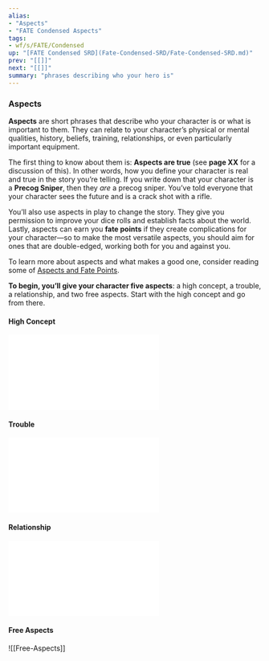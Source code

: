 ```yaml
---
alias:
- "Aspects"
- "FATE Condensed Aspects"
tags:
- wf/s/FATE/Condensed
up: "[FATE Condensed SRD](Fate-Condensed-SRD/Fate-Condensed-SRD.md)"
prev: "[[]]"
next: "[[]]"
summary: "phrases describing who your hero is"
---
```

### Aspects

**Aspects** are short phrases that describe who your character is or what is important to them. They can relate to your character’s physical or mental qualities, history, beliefs, training, relationships, or even particularly important equipment.

The first thing to know about them is: **Aspects are true** (see **page XX** for a discussion of this). In other words, how you define your character is real and true in the story you’re telling. If you write down that your character is a **Precog Sniper**, then they _are_ a precog sniper. You’ve told everyone that your character sees the future and is a crack shot with a rifle.

You’ll also use aspects in play to change the story. They give you permission to improve your dice rolls and establish facts about the world. Lastly, aspects can earn you **fate points** if they create complications for your character—so to make the most versatile aspects, you should aim for ones that are double-edged, working both for you and against you.

To learn more about aspects and what makes a good one, consider reading some of [Aspects and Fate Points](../../Aspects-and-Fate-Points/Aspects-and-Fate-Points.md).

**To begin, you’ll give your character five aspects**: a high concept, a trouble, a relationship, and two free aspects. Start with the high concept and go from there.

#### High Concept

![High-Concept](High-Concept.md)

#### Trouble

![Trouble](Trouble.md)

#### Relationship

![Relationship](Relationship.md)

#### Free Aspects

![[Free-Aspects]]